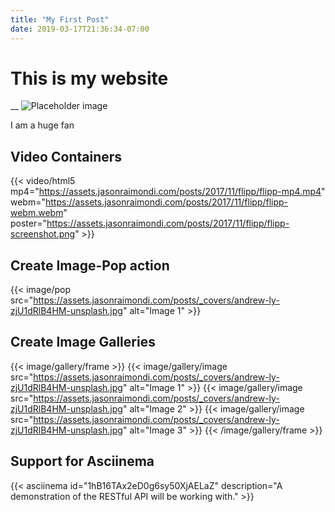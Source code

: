 ```yaml
---
title: "My First Post"
date: 2019-03-17T21:36:34-07:00
---
```


# This is my website
__
![Placeholder image](https://placehold.it/350x250.png)

I am a huge fan

## Video Containers

{{< video/html5 mp4="https://assets.jasonraimondi.com/posts/2017/11/flipp/flipp-mp4.mp4" webm="https://assets.jasonraimondi.com/posts/2017/11/flipp/flipp-webm.webm" poster="https://assets.jasonraimondi.com/posts/2017/11/flipp/flipp-screenshot.png" >}}

## Create Image-Pop action


{{< image/pop src="https://assets.jasonraimondi.com/posts/_covers/andrew-ly-zjU1dRlB4HM-unsplash.jpg" alt="Image 1" >}}

## Create Image Galleries

{{< image/gallery/frame >}}
    {{< image/gallery/image src="https://assets.jasonraimondi.com/posts/_covers/andrew-ly-zjU1dRlB4HM-unsplash.jpg" alt="Image 1" >}}
    {{< image/gallery/image src="https://assets.jasonraimondi.com/posts/_covers/andrew-ly-zjU1dRlB4HM-unsplash.jpg" alt="Image 2" >}}
    {{< image/gallery/image src="https://assets.jasonraimondi.com/posts/_covers/andrew-ly-zjU1dRlB4HM-unsplash.jpg" alt="Image 3" >}}
{{< /image/gallery/frame >}}

## Support for Asciinema

{{< asciinema id="1hB16TAx2eD0g6sy50XjAELaZ" description="A demonstration of the RESTful API will be working with." >}}

